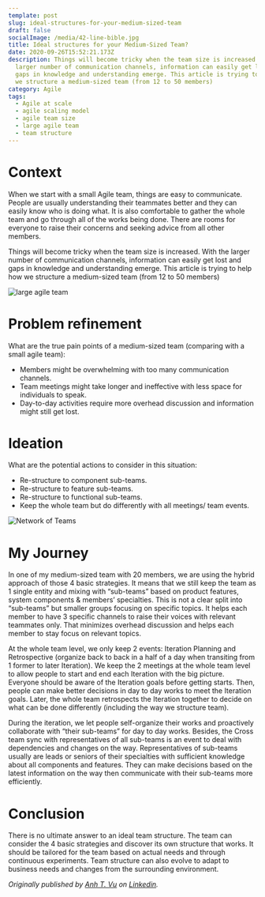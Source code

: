 ```yaml
---
template: post
slug: ideal-structures-for-your-medium-sized-team
draft: false
socialImage: /media/42-line-bible.jpg
title: Ideal structures for your Medium-Sized Team?
date: 2020-09-26T15:52:21.173Z
description: Things will become tricky when the team size is increased. With the
  larger number of communication channels, information can easily get lost and
  gaps in knowledge and understanding emerge. This article is trying to help how
  we structure a medium-sized team (from 12 to 50 members)
category: Agile
tags:
  - Agile at scale
  - agile scaling model
  - agile team size
  - large agile team
  - team structure
---
```

# Context

When we start with a small Agile team, things are easy to communicate. People are usually understanding their teammates better and they can easily know who is doing what. It is also comfortable to gather the whole team and go through all of the works being done. There are rooms for everyone to raise their concerns and seeking advice from all other members.

Things will become tricky when the team size is increased. With the larger number of communication channels, information can easily get lost and gaps in knowledge and understanding emerge. This article is trying to help how we structure a medium-sized team (from 12 to 50 members)

![large agile team](/media/medium-sized-team.png "Team size and Relationships")

# Problem refinement

What are the true pain points of a medium-sized team (comparing with a small agile team):

* Members might be overwhelming with too many communication channels.
* Team meetings might take longer and ineffective with less space for individuals to speak.
* Day-to-day activities require more overhead discussion and information might still get lost.

# Ideation

What are the potential actions to consider in this situation:

* Re-structure to component sub-teams.
* Re-structure to feature sub-teams.
* Re-structure to functional sub-teams.
* Keep the whole team but do differently with all meetings/ team events.

![Network of Teams](/media/network-of-teams.png "Network of Teams")

# My Journey

In one of my medium-sized team with 20 members, we are using the hybrid approach of those 4 basic strategies. It means that we still keep the team as 1 single entity and mixing with “sub-teams” based on product features, system components & members’ specialties. This is not a clear split into “sub-teams” but smaller groups focusing on specific topics. It helps each member to have 3 specific channels to raise their voices with relevant teammates only. That minimizes overhead discussion and helps each member to stay focus on relevant topics.

At the whole team level, we only keep 2 events: Iteration Planning and Retrospective (organize back to back in a half of a day when transiting from 1 former to later Iteration). We keep the 2 meetings at the whole team level to allow people to start and end each Iteration with the big picture. Everyone should be aware of the Iteration goals before getting starts. Then, people can make better decisions in day to day works to meet the Iteration goals. Later, the whole team retrospects the Iteration together to decide on what can be done differently (including the way we structure team).

During the iteration, we let people self-organize their works and proactively collaborate with “their sub-teams” for day to day works. Besides, the Cross team sync with representatives of all sub-teams is an event to deal with dependencies and changes on the way. Representatives of sub-teams usually are leads or seniors of their specialties with sufficient knowledge about all components and features. They can make decisions based on the latest information on the way then communicate with their sub-teams more efficiently. 

# Conclusion

There is no ultimate answer to an ideal team structure. The team can consider the 4 basic strategies and discover its own structure that works. It should be tailored for the team based on actual needs and through continuous experiments. Team structure can also evolve to adapt to business needs and changes from the surrounding environment.

*Originally published by [Anh T. Vu](https://www.linkedin.com/in/anhtvux/) on [Linkedin](https://www.linkedin.com/pulse/ideal-structures-your-medium-sized-team-anh-t-vu/).*